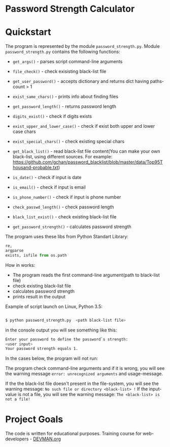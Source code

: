 # Password Strength Calculator

# Quickstart

The program is represented by the module ```password_strength.py```.
Module ```password_strength.py``` contains the following functions:

- ```get_args()``` - parses script command-line arguments
- ```file_check()``` - check exisisting black-list file
- ```get_user_password()``` - accepts dictionary and returns dict having paths-count > 1
- ```exist_same_chars()``` - prints info about finding files
- ```get_password_length()``` - returns password length
- ```digits_exist()``` - check if digits exists
- ```exist_upper_and_lower_case()``` - check if exist both upper and lower case chars
- ```exist_special_chars()``` - check existing special chars 
- ```get_black_list()``` - read black-list file content(You can make your own black-list, using different sources. For example:
https://github.com/gchan/password_blacklist/blob/master/data/Top95Thousand-probable.txt)


- ```is_date()``` - check if input is date
- ```is_email()``` - check if input is email
- ```is_phone_number()``` - check if input is phone number 
- ```check_passwd_length()``` - check password length
- ```black_list_exist()``` - check existing black-list file 
- ```get_password_strength()``` - calculates password strength      


The program uses these libs from Python Standart Library:

```python
re,
argparse
exists, isfile from os.path 
```

How in works:
- The program reads  the first command-line argument(path to black-list file)
- check existing black-list file
- calculates password strength
- prints result in the output

Example of script launch on Linux, Python 3.5:

```bash

$ python password_strength.py  <path black-list file>

```
in the console  output you will see something  like this:
```bash
Enter your password to define the password`s strength:
<user input>
Your password strength equals 1.
```

In the cases below, the program will not run:

The program check command-line arguments and if it is wrong,  you will see the warning message ```error: unrecognized arguments``` and usage-message.

If the the black-list file doesn't present in the file-system, you will see the warning message:
```No such file or directory <black-list> !```
If the input-value is not a file,  you will see the warning message:
```The <black-list> is not a file!```

# Project Goals

The code is written for educational purposes. Training course for web-developers - [DEVMAN.org](https://devman.org)
